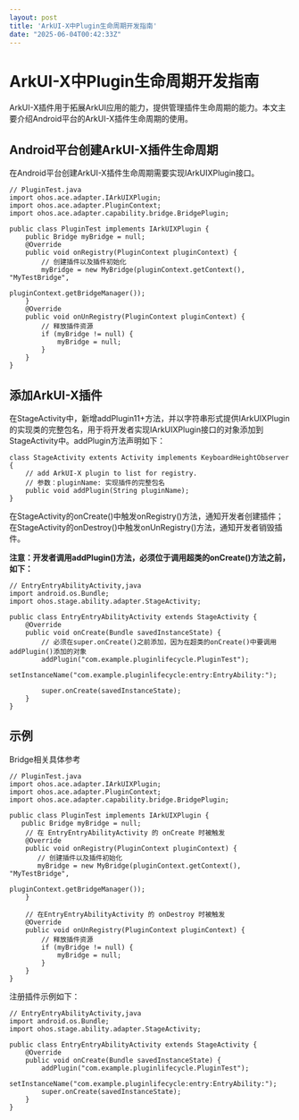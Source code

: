 ```yaml
---
layout: post
title: 'ArkUI-X中Plugin生命周期开发指南'
date: "2025-06-04T00:42:33Z"
---
```

ArkUI-X中Plugin生命周期开发指南
======================

ArkUI-X插件用于拓展ArkUI应用的能力，提供管理插件生命周期的能力。本文主要介绍Android平台的ArkUI-X插件生命周期的使用。

Android平台创建ArkUI-X插件生命周期
------------------------

在Android平台创建ArkUI-X插件生命周期需要实现IArkUIXPlugin接口。

    // PluginTest.java
    import ohos.ace.adapter.IArkUIXPlugin;
    import ohos.ace.adapter.PluginContext;
    import ohos.ace.adapter.capability.bridge.BridgePlugin;
    
    public class PluginTest implements IArkUIXPlugin {
        public Bridge myBridge = null;
        @Override
        public void onRegistry(PluginContext pluginContext) {
            // 创建插件以及插件初始化
            myBridge = new MyBridge(pluginContext.getContext(), "MyTestBridge", 
                                          pluginContext.getBridgeManager());
        }
        @Override
        public void onUnRegistry(PluginContext pluginContext) {
            // 释放插件资源
            if (myBridge != null) {
                myBridge = null;
            }
        }
    }
    

添加ArkUI-X插件
-----------

在StageActivity中，新增addPlugin11+方法，并以字符串形式提供IArkUIXPlugin的实现类的完整包名，用于将开发者实现IArkUIXPlugin接口的对象添加到StageActivity中。addPlugin方法声明如下：

    class StageActivity extents Activity implements KeyboardHeightObserver {
        // add ArkUI-X plugin to list for registry.
        // 参数：pluginName: 实现插件的完整包名
    	public void addPlugin(String pluginName); 
    }
    

在StageActivity的onCreate()中触发onRegistry()方法，通知开发者创建插件；在StageActivity的onDestroy()中触发onUnRegistry()方法，通知开发者销毁插件。

**注意：开发者调用addPlugin()方法，必须位于调用超类的onCreate()方法之前，如下：**

    // EntryEntryAbilityActivity,java
    import android.os.Bundle;
    import ohos.stage.ability.adapter.StageActivity;
    
    public class EntryEntryAbilityActivity extends StageActivity {
        @Override
        public void onCreate(Bundle savedInstanceState) {
            // 必须在super.onCreate()之前添加，因为在超类的onCreate()中要调用addPlugin()添加的对象
            addPlugin("com.example.pluginlifecycle.PluginTest");
            setInstanceName("com.example.pluginlifecycle:entry:EntryAbility:");
    
            super.onCreate(savedInstanceState);
        }
    }
    

示例
--

Bridge相关具体参考

    // PluginTest.java
    import ohos.ace.adapter.IArkUIXPlugin;
    import ohos.ace.adapter.PluginContext;
    import ohos.ace.adapter.capability.bridge.BridgePlugin;
    
    public class PluginTest implements IArkUIXPlugin {
       public Bridge myBridge = null;
        // 在 EntryEntryAbilityActivity 的 onCreate 时被触发
        @Override
        public void onRegistry(PluginContext pluginContext) {
           // 创建插件以及插件初始化
           myBridge = new MyBridge(pluginContext.getContext(), "MyTestBridge", 
                                          pluginContext.getBridgeManager());
        }
        
        // 在EntryEntryAbilityActivity 的 onDestroy 时被触发
        @Override
        public void onUnRegistry(PluginContext pluginContext) {
    		// 释放插件资源
            if (myBridge != null) {
                myBridge = null;
            }
        }
    }
    

注册插件示例如下：

    // EntryEntryAbilityActivity,java
    import android.os.Bundle;
    import ohos.stage.ability.adapter.StageActivity;
    
    public class EntryEntryAbilityActivity extends StageActivity {
        @Override
        public void onCreate(Bundle savedInstanceState) {
            addPlugin("com.example.pluginlifecycle.PluginTest");
            setInstanceName("com.example.pluginlifecycle:entry:EntryAbility:");
            super.onCreate(savedInstanceState);
        }
    }